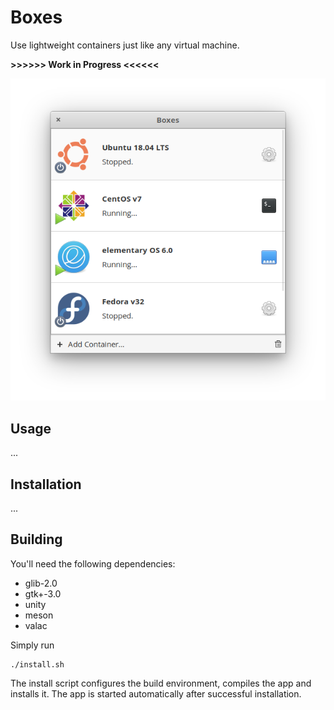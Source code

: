 # Boxes

Use lightweight containers just like any virtual machine.

**>>>>>> Work in Progress <<<<<<**

<img src="data/screenshots/App.png?raw=true" width="512" />

## Usage

...

## Installation

...

## Building

You'll need the following dependencies:
* glib-2.0
* gtk+-3.0
* unity
* meson
* valac

Simply run

```
./install.sh
```

The install script configures the build environment, compiles the app and installs it.
The app is started automatically after successful installation.

